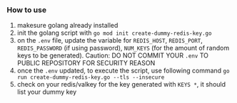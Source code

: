 ### How to use 
1. makesure golang already installed
2. init the golang script with `go mod init create-dummy-redis-key.go`
3. on the `.env` file, update the variable for `REDIS_HOST`, `REDIS_PORT`, `REDIS_PASSWORD` (if using password), `NUM_KEYS` (for the amount of random keys to be generated).
Caution: DO NOT COMMIT YOUR `.env` TO PUBLIC REPOSITORY FOR SECURITY REASON
4. once the `.env` updated, to execute the script, use following command `go run create-dummy-redis-key.go --tls --insecure`
5. check on your redis/valkey for the key generated with `KEYS *`, it should list your dummy key